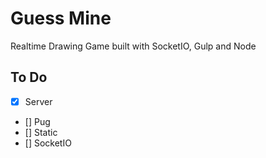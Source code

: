 # Guess Mine
Realtime Drawing Game built with SocketIO, Gulp and Node


## To Do

- [x] Server
- [] Pug
- [] Static
- [] SocketIO